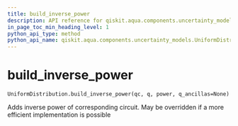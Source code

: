 ```yaml
---
title: build_inverse_power
description: API reference for qiskit.aqua.components.uncertainty_models.UniformDistribution.build_inverse_power
in_page_toc_min_heading_level: 1
python_api_type: method
python_api_name: qiskit.aqua.components.uncertainty_models.UniformDistribution.build_inverse_power
---
```


# build\_inverse\_power

<span id="qiskit.aqua.components.uncertainty_models.UniformDistribution.build_inverse_power" />

`UniformDistribution.build_inverse_power(qc, q, power, q_ancillas=None)`

Adds inverse power of corresponding circuit. May be overridden if a more efficient implementation is possible

